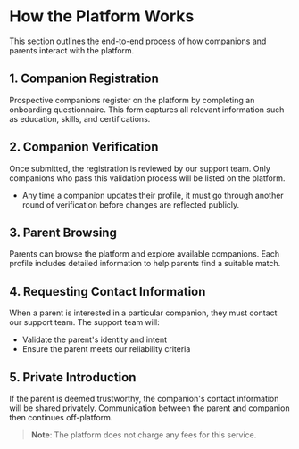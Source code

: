 # How the Platform Works

This section outlines the end-to-end process of how companions and parents interact with the platform.

## 1. Companion Registration

Prospective companions register on the platform by completing an onboarding questionnaire. This form captures all relevant information such as education, skills, and certifications.

## 2. Companion Verification

Once submitted, the registration is reviewed by our support team. Only companions who pass this validation process will be listed on the platform.

- Any time a companion updates their profile, it must go through another round of verification before changes are reflected publicly.

## 3. Parent Browsing

Parents can browse the platform and explore available companions. Each profile includes detailed information to help parents find a suitable match.

## 4. Requesting Contact Information

When a parent is interested in a particular companion, they must contact our support team. The support team will:

- Validate the parent's identity and intent
- Ensure the parent meets our reliability criteria

## 5. Private Introduction

If the parent is deemed trustworthy, the companion's contact information will be shared privately. Communication between the parent and companion then continues off-platform.

> **Note**: The platform does not charge any fees for this service.
